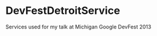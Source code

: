 DevFestDetroitService
=====================

Services used for my talk at Michigan Google DevFest 2013
